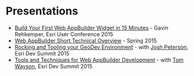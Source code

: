 # Presentations

* [Build Your First Web AppBuilder Widget in 15 Minutes](http://gavinr.github.io/presentations/web-app-builder-build-your-first-widget/slides.pdf) - Gavin Rehkemper, Esri User Conference 2015
* [Web AppBuilder Short Technical Overview](http://gavinr.github.io/presentations/web-app-builder-short-overview/slides/) - Spring 2015
* [Rocking and Tooling your GeoDev Environment](http://jpeterson.github.io/devsummit-2015-geodev-environment) - with [Josh Peterson](https://github.com/jpeterson), Esri Dev Summit 2015
* [Tools and Techniques for Web AppBuilder Development](http://gavinr.github.io/web-appbuilder-tools-techniques-dev-summit-2015) - with [Tom Wayson](https://github.com/tomwayson), Esri Dev Summit 2015
